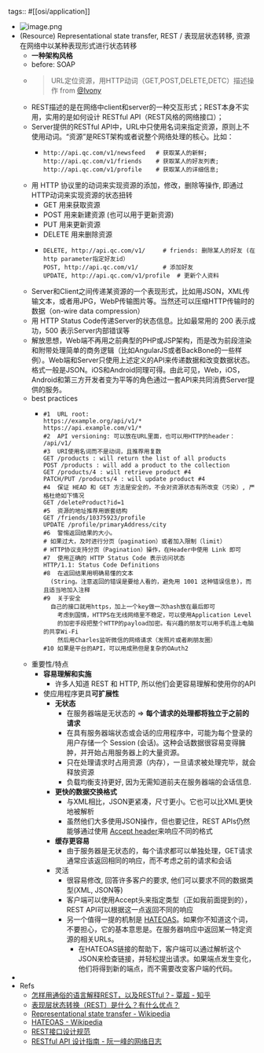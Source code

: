 tags:: #[[osi/application]]
- ![image.png](../../soul/assets/dev/image_1662468739910_0.png)
- (Resource) Representational state transfer, REST / 表现层状态转移, 资源在网络中以某种表现形式进行状态转移
  - **一种架构风格**
  - before: SOAP
  - > URL定位资源，用HTTP动词（GET,POST,DELETE,DETC）描述操作 from [@Ivony](https://www.zhihu.com/people/6ef2e77274cb0719253a577665cf690e)
  - REST描述的是在网络中client和server的一种交互形式；REST本身不实用，实用的是如何设计 RESTful API（REST风格的网络接口）；
  - Server提供的RESTful API中，URL中只使用名词来指定资源，原则上不使用动词。“资源”是REST架构或者说整个网络处理的核心。比如：
    - ```
      http://api.qc.com/v1/newsfeed   # 获取某人的新鲜;
      http://api.qc.com/v1/friends    # 获取某人的好友列表;
      http://api.qc.com/v1/profile    # 获取某人的详细信息;
      ```
  - 用 HTTP 协议里的动词来实现资源的添加，修改，删除等操作, 即通过HTTP动词来实现资源的状态扭转
    - GET 用来获取资源
    - POST 用来新建资源 (也可以用于更新资源)
    - PUT 用来更新资源
    - DELETE 用来删除资源
    - ```
      DELETE, http://api.qc.com/v1/     # friends: 删除某人的好友 (在http parameter指定好友id）
      POST, http://api.qc.com/v1/       # 添加好友
      UPDATE, http://api.qc.com/v1/profile  # 更新个人资料
      ```
  - Server和Client之间传递某资源的一个表现形式，比如用JSON，XML传输文本，或者用JPG，WebP传输图片等。当然还可以压缩HTTP传输时的数据（on-wire data compression）
  - 用 HTTP Status Code传递Server的状态信息。比如最常用的 200 表示成功，500 表示Server内部错误等
  - 解放思想，Web端不再用之前典型的PHP或JSP架构，而是改为前段渲染和附带处理简单的商务逻辑（比如AngularJS或者BackBone的一些样例）。Web端和Server只使用上述定义的API来传递数据和改变数据状态。格式一般是JSON。iOS和Android同理可得。由此可见，Web，iOS，Android和第三方开发者变为平等的角色通过一套API来共同消费Server提供的服务。
  - best practices
    - ```
      #1  URL root:
      https://example.org/api/v1/*
      https://api.example.com/v1/*
      #2  API versioning: 可以放在URL里面，也可以用HTTP的header：
      /api/v1/
      #3  URI使用名词而不是动词，且推荐用复数
      GET /products : will return the list of all products
      POST /products : will add a product to the collection
      GET /products/4 : will retrieve product #4
      PATCH/PUT /products/4 : will update product #4
      #4  保证 HEAD 和 GET 方法是安全的，不会对资源状态有所改变（污染）, 严格杜绝如下情况
      GET /deleteProduct?id=1
      #5  资源的地址推荐用嵌套结构
      GET /friends/10375923/profile
      UPDATE /profile/primaryAddress/city
      #6  警惕返回结果的大小。
      # 如果过大，及时进行分页（pagination）或者加入限制（limit）
      # HTTP协议支持分页（Pagination）操作，在Header中使用 Link 即可
      #7  使用正确的 HTTP Status Code 表示访问状态
      HTTP/1.1: Status Code Definitions
      #8  在返回结果用明确易懂的文本
        (String。注意返回的错误是要给人看的，避免用 1001 这种错误信息)，而且适当地加入注释
      #9  关于安全
        自己的接口就用https，加上一个key做一次hash放在最后即可
          考虑到国情，HTTPS在无线网络里不稳定，可以使用Application Level
          的加密手段把整个HTTP的payload加密。有兴趣的朋友可以用手机连上电脑的共享Wi-Fi
          然后用Charles监听微信的网络请求（发照片或者刷朋友圈）
      #10 如果是平台的API，可以用成熟但是复杂的OAuth2
      ```
  - 重要性/特点
    - **容易理解和实施**
      - 许多人知道 REST 和 HTTP, 所以他们会更容易理解和使用你的API
    - 使应用程序更具**可扩展性**
      - **无状态**
        - 在服务器端是无状态的 => **每个请求的处理都将独立于之前的请求**
        - 在具有服务器端状态或会话的应用程序中，可能为每个登录的用户存储一个 Session (会话)。这种会话数据很容易变得臃肿，并开始占用服务器上的大量资源。
        - 只在处理请求时占用资源（内存），一旦请求被处理完毕，就会释放资源
        - 负载均衡支持更好, 因为无需知道前夫在服务器端的会话信息.
      - **更快的数据交换格式**
        - 与XML相比，JSON更紧凑，尺寸更小。它也可以比XML更快地被解析
        - 虽然他们大多使用JSON操作，但也要记住，REST APIs仍然能够通过使用 [Accept header](https://developer.mozilla.org/en-US/docs/Web/HTTP/Headers/Accept)来响应不同的格式
      - **缓存更容易**
        - 由于服务器是无状态的，每个请求都可以单独处理，GET请求通常应该返回相同的响应，而不考虑之前的请求和会话
      - 灵活
        - 很容易修改, 回答许多客户的要求, 他们可以要求不同的数据类型(XML, JSON等)
        - 客户端可以使用Accept头来指定类型（正如我前面提到的），REST API可以根据这一点返回不同的响应
        - 另一个值得一提的机制是 [HATEOAS](https://www.wikiwand.com/en/HATEOAS#:~:text=Hypermedia%20as%20the%20Engine%20of,provid%20information%20dynamically%20through%20hypermedia%E3%80%82)。如果你不知道这个词，不要担心，它的基本意思是。在服务器响应中返回某一特定资源的相关URLs。
          - 在HATEOAS链接的帮助下，客户端可以通过解析这个JSON来检查链接，并轻松提出请求。如果端点发生变化，他们将得到新的端点，而不需要改变客户端的代码。
-
- Refs
  - [怎样用通俗的语言解释REST，以及RESTful？- 覃超  - 知乎](https://www.zhihu.com/question/28557115/answer/48094438)
  - [表现层状态转换（REST）是什么？有什么优点？](https://chinese.freecodecamp.org/news/benefits-of-rest/)
  - [Representational state transfer - Wikipedia](https://en.wikipedia.org/wiki/Representational_state_transfer)
  - [HATEOAS - Wikipedia](https://en.wikipedia.org/wiki/HATEOAS)
  - [REST接口设计规范](https://wangwei.info/about-rest-api/)
  - [RESTful API 设计指南 - 阮一峰的网络日志](https://www.ruanyifeng.com/blog/2014/05/restful_api.html)